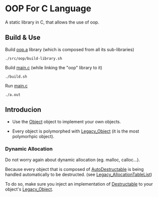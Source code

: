 # OOP For C Language

A static library in C, that allows the use of oop.

## Build & Use

Build [oop.a](src/oop/oop.a) library (which is composed from all its sub-libraries)
```
./src/oop/build-library.sh
```

Build [main.c](src/main.c) (while linking the "oop" library to it)
```
./build.sh
```

Run [main.c](src/main.c)
```
./a.out
```

## Introducion

- Use the [Object](src/oop/Object/Object.r) object to implement your own
 objects.

- Every object is polymorphed with [Legacy_Object](src/oop/Object/Legacy_Object.r) (it is the most polymorhpic object).

### Dynamic Allocation

Do not worry again about dynamic allocation (eg. malloc, calloc...).

Because every object that is composed of [AutoDestructable](src/oop/Object/AutoDestructable.r) is being handled automatically to be destructed. (see
 [Legacy_AllocationTableList](/src/oop/Object/Legacy_AllocationTableList.r))

To do so, make sure you inject an implementation of [Destructable](src/oop/Object/Destructable.r) to your object's [Legacy_Object](src/oop/Object/Legacy_Object.r).

